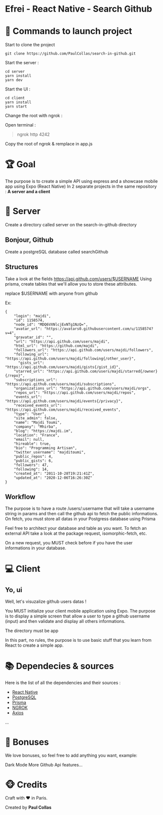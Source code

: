 # Efrei - React Native - Search Github

# 📌 Commands to launch project

Start to clone the project
```
git clone https://github.com/PaulCollas/search-in-github.git
```

Start the server :
```
cd server
yarn install
yarn dev
```

Start the UI :
```
cd client 
yarn install
yarn start
```

Change the root with ngrok :

Open terminal : 

> ngrok http 4242

Copy the root of ngrok & remplace in app.js

# 🏆 Goal

The purpose is to create a simple API using express and a showcase mobile app using Expo (React Native)
In 2 separate projects in the same repository : **A server and a client**

# 🚀 Server

Create a directory called server on the search-in-github directory

## Bonjour, Github
Create a postgreSQL database called searchGithub

## Structures
Take a look at the fields https://api.github.com/users/$USERNAME
Using prisma, create tables that we'll allow you to store these attributes.

replace $USERNAME with anyone from github

Ex:
```
{
    "login": "majdi",
    "id": 1158574,
    "node_id": "MDQ6VXNlcjExNTg1NzQ=",
    "avatar_url": "https://avatars0.githubusercontent.com/u/1158574?v=4",
    "gravatar_id": "",
    "url": "https://api.github.com/users/majdi",
    "html_url": "https://github.com/majdi",
    "followers_url": "https://api.github.com/users/majdi/followers",
    "following_url": "https://api.github.com/users/majdi/following{/other_user}",
      "gists_url": "https://api.github.com/users/majdi/gists{/gist_id}",
    "starred_url": "https://api.github.com/users/majdi/starred{/owner}{/repo}",
    "subscriptions_url": "https://api.github.com/users/majdi/subscriptions",
    "organizations_url": "https://api.github.com/users/majdi/orgs",
    "repos_url": "https://api.github.com/users/majdi/repos",
    "events_url": "https://api.github.com/users/majdi/events{/privacy}",
    "received_events_url": "https://api.github.com/users/majdi/received_events",
    "type": "User",
    "site_admin": false,
    "name": "Majdi Toumi",
    "company": "Mhirba",
    "blog": "https://majdi.im",
    "location": "France",
    "email": null,
    "hireable": true,
    "bio": "Programming Artisan",
    "twitter_username": "majditoumi",
    "public_repos": 4,
    "public_gists": 6,
    "followers": 47,
    "following": 14,
    "created_at": "2011-10-28T19:21:41Z",
    "updated_at": "2020-12-06T16:26:30Z"
}
```

## Workflow
The purpose is to have a route /users/:username that will take a username string in params and then call the github api to fetch the public informations. On fetch, you must store all datas in your Postgress database using Prisma

Feel free to architect your database and table as you want. To fetch an external API take a look at the package request, isomorphic-fetch, etc.

On a new request, you MUST check before if you have the user informations in your database.


# 💻 Client 

## Yo, ui
Well, let's visuzalize github users datas !

You MUST initialize your client mobile application using Expo.
The purpose is to display a simple screen that allow a user to type a github username (input) and then validate and display all others informations.

The directory must be app

In this part, no rules, the purpose is to use basic stuff that you learn from React to create a simple app.

# 📚 Dependecies & sources 

Here is the list of all the dependencies and their sources :

- [React Native](https://reactnative.dev/)
- [PostgreSQL](https://www.postgresql.org/)
- [Prisma](https://www.prisma.io/docs/concepts/components/prisma-cli/installation)
- [NGROK](https://ngrok.com/)
- [Axios](https://github.com/axios/axios)

...


# 💬 Bonuses
We love bonuses, so feel free to add anything you want, example:

Dark Mode
More Github Api features...


# 🐵 Credits
Craft with ❤️ in Paris.

Created by **Paul Collas**



